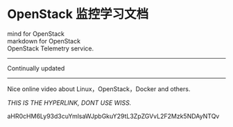 # OpenStack 监控学习文档<br/>
mind for OpenStack <br/>
markdown for OpenStack<br/>
OpenStack Telemetry service.<br/>
*****
Continually updated

*****
Nice online video about Linux，OpenStack，Docker and others.

*THIS IS THE HYPERLINK, DONT USE WISS.*

aHR0cHM6Ly93d3cuYmlsaWJpbGkuY29tL3ZpZGVvL2F2Mzk5NDAyNTQv
